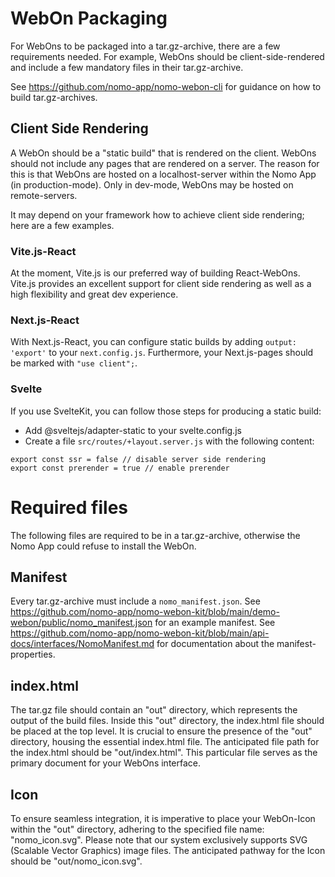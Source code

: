 # WebOn Packaging

For WebOns to be packaged into a tar.gz-archive, there are a few requirements needed.
For example, WebOns should be client-side-rendered and include a few mandatory files in their tar.gz-archive.

See https://github.com/nomo-app/nomo-webon-cli for guidance on how to build tar.gz-archives.

## Client Side Rendering

A WebOn should be a "static build" that is rendered on the client.
WebOns should not include any pages that are rendered on a server.
The reason for this is that WebOns are hosted on a localhost-server within the Nomo App (in production-mode).
Only in dev-mode, WebOns may be hosted on remote-servers.

It may depend on your framework how to achieve client side rendering; here are a few examples.

### Vite.js-React

At the moment, Vite.js is our preferred way of building React-WebOns.
Vite.js provides an excellent support for client side rendering as well as a high flexibility and great dev experience.

### Next.js-React

With Next.js-React, you can configure static builds by adding `output: 'export'` to your `next.config.js`.
Furthermore, your Next.js-pages should be marked with `"use client";`.

### Svelte

If you use SvelteKit, you can follow those steps for producing a static build:

- Add @sveltejs/adapter-static to your svelte.config.js
- Create a file `src/routes/+layout.server.js` with the following content:

```
export const ssr = false // disable server side rendering
export const prerender = true // enable prerender
```

# Required files

The following files are required to be in a tar.gz-archive, otherwise the Nomo App could refuse to install the WebOn.

## Manifest

Every tar.gz-archive must include a `nomo_manifest.json`.
See https://github.com/nomo-app/nomo-webon-kit/blob/main/demo-webon/public/nomo_manifest.json for an example manifest.
See https://github.com/nomo-app/nomo-webon-kit/blob/main/api-docs/interfaces/NomoManifest.md for documentation about the manifest-properties.

## index.html

The tar.gz file should contain an "out" directory, which represents the output of the build files. Inside this "out" directory, the index.html file should be placed at the top level. It is crucial to ensure the presence of the "out" directory, housing the essential index.html file. The anticipated file path for the index.html should be "out/index.html". This particular file serves as the primary document for your WebOns interface.

## Icon

To ensure seamless integration, it is imperative to place your WebOn-Icon within the "out" directory, adhering to the specified file name: "nomo_icon.svg". Please note that our system exclusively supports SVG (Scalable Vector Graphics) image files. The anticipated pathway for the Icon should be "out/nomo_icon.svg".

